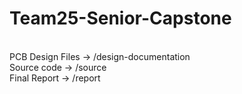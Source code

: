 # Team25-Senior-Capstone
<br>
PCB Design Files -> /design-documentation<br>
Source code -> /source<br>
Final Report -> /report<br>
